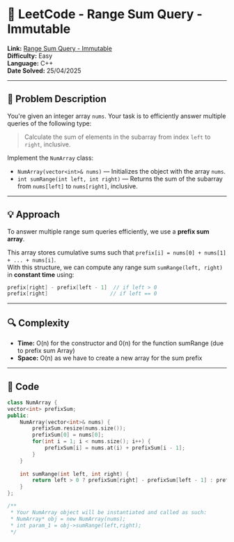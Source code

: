 # 🧩 LeetCode - Range Sum Query - Immutable

**Link:** [Range Sum Query - Immutable](https://leetcode.com/problems/range-sum-query-immutable/)  
**Difficulty:** Easy  
**Language:** C++  
**Date Solved:** 25/04/2025

---

## 🧠 Problem Description

You're given an integer array `nums`. Your task is to efficiently answer multiple queries of the following type:

> Calculate the sum of elements in the subarray from index `left` to `right`, inclusive.

Implement the `NumArray` class:

- `NumArray(vector<int>& nums)` — Initializes the object with the array `nums`.
- `int sumRange(int left, int right)` — Returns the sum of the subarray from `nums[left]` to `nums[right]`, inclusive.

---

## 💡 Approach

To answer multiple range sum queries efficiently, we use a **prefix sum array**.

This array stores cumulative sums such that `prefix[i] = nums[0] + nums[1] + ... + nums[i]`.  
With this structure, we can compute any range sum `sumRange(left, right)` in **constant time** using:

```cpp
prefix[right] - prefix[left - 1]  // if left > 0
prefix[right]                    // if left == 0
```
---

## 🔍 Complexity

- **Time:** O(n) for the constructor and 0(n) for the function sumRange (due to prefix sum Array)
- **Space:** O(n) as we have to create a new array for the sum prefix

---

## 🧪 Code

```cpp
class NumArray {
vector<int> prefixSum;
public:
    NumArray(vector<int>& nums) {
        prefixSum.resize(nums.size());
        prefixSum[0] = nums[0];
        for(int i = 1; i < nums.size(); i++) {
            prefixSum[i] = nums.at(i) + prefixSum[i - 1];
        }
    }
    
    int sumRange(int left, int right) {
        return left > 0 ? prefixSum[right] - prefixSum[left - 1] : prefixSum[right];
    }
};

/**
 * Your NumArray object will be instantiated and called as such:
 * NumArray* obj = new NumArray(nums);
 * int param_1 = obj->sumRange(left,right);
 */
